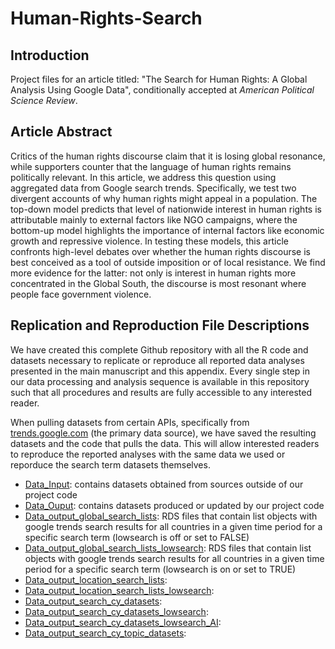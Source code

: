 # Human-Rights-Search

## Introduction
Project files for an article titled: "The Search for Human Rights: A Global Analysis Using Google Data", conditionally accepted at *American Political Science Review*.

## Article Abstract
Critics of the human rights discourse claim that it is losing global resonance, while supporters counter that the language of human rights remains politically relevant. In this article, we address this question using aggregated data from Google search trends. Specifically, we test two divergent accounts of why human rights might appeal in a population. The top-down model predicts that level of nationwide interest in human rights is attributable mainly to external factors like NGO campaigns, where the bottom-up model highlights the importance of internal factors like economic growth and repressive violence. In testing these models, this article confronts high-level debates over whether the human rights discourse is best conceived as a tool of outside imposition or of local resistance. We find more evidence for the latter: not only is interest in human rights more concentrated in the Global South, the discourse is most resonant where people face government violence.

## Replication and Reproduction File Descriptions

We have created this complete Github repository with all the R code and datasets necessary to replicate or reproduce all reported data analyses presented in the main manuscript and this appendix. Every single step in our data processing and analysis sequence is available in this repository such that all procedures and results are fully accessible to any interested reader.

When pulling datasets from certain APIs, specifically from [trends.google.com](trends.google.com) (the primary data source), we have saved the resulting datasets and the code that pulls the data. This will allow interested readers to reproduce the reported analyses with the same data we used or reporduce the search term datasets themselves. 

- [Data_Input](./Data_input): contains datasets obtained from sources outside of our project code
- [Data_Ouput](./Data_output): contains datasets produced or updated by our project code
- [Data_output_global_search_lists](./Data_output_global_search_lists): RDS files that contain list objects with google trends search results for all countries in a given time period for a specific search term (lowsearch is off or set to FALSE)
- [Data_output_global_search_lists_lowsearch](./Data_output_global_search_lists_lowsearch): RDS files that contain list objects with google trends search results for all countries in a given time period for a specific search term (lowsearch is on or set to TRUE) 
- [Data_output_location_search_lists](./Data_output_location_search_lists):
- [Data_output_location_search_lists_lowsearch](./Data_output_location_search_lists_lowsearch):
- [Data_output_search_cy_datasets](./Data_output_search_cy_datasets):
- [Data_output_search_cy_datasets_lowsearch](./Data_output_search_cy_datasets_lowsearch):
- [Data_output_search_cy_datasets_lowsearch_AI](./Data_output_search_cy_datasets_lowsearch_AI):
- [Data_output_search_cy_topic_datasets](./Data_output_search_cy_topic_datasets):
